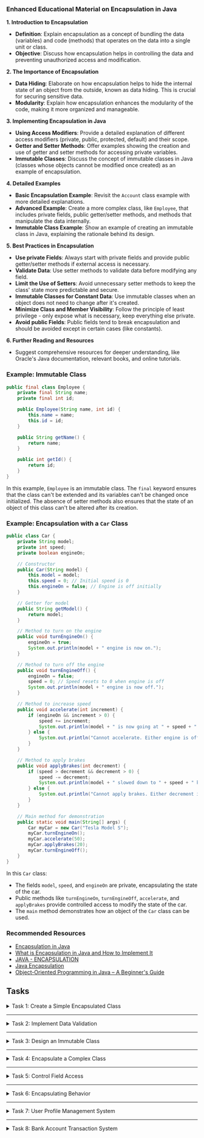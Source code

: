 ### Enhanced Educational Material on Encapsulation in Java

**1. Introduction to Encapsulation**
- **Definition**: Explain encapsulation as a concept of bundling the data (variables) and code (methods) that operates on the data into a single unit or class.
- **Objective**: Discuss how encapsulation helps in controlling the data and preventing unauthorized access and modification.

**2. The Importance of Encapsulation**
- **Data Hiding**: Elaborate on how encapsulation helps to hide the internal state of an object from the outside, known as data hiding. This is crucial for securing sensitive data.
- **Modularity**: Explain how encapsulation enhances the modularity of the code, making it more organized and manageable.

**3. Implementing Encapsulation in Java**
- **Using Access Modifiers**: Provide a detailed explanation of different access modifiers (private, public, protected, default) and their scope.
- **Getter and Setter Methods**: Offer examples showing the creation and use of getter and setter methods for accessing private variables.
- **Immutable Classes**: Discuss the concept of immutable classes in Java (classes whose objects cannot be modified once created) as an example of encapsulation.

**4. Detailed Examples**
- **Basic Encapsulation Example**: Revisit the `Account` class example with more detailed explanations.
- **Advanced Example**: Create a more complex class, like `Employee`, that includes private fields, public getter/setter methods, and methods that manipulate the data internally.
- **Immutable Class Example**: Show an example of creating an immutable class in Java, explaining the rationale behind its design.

**5. Best Practices in Encapsulation**
- **Use private Fields**: Always start with private fields and provide public getter/setter methods if external access is necessary.
- **Validate Data**: Use setter methods to validate data before modifying any field.
- **Limit the Use of Setters**: Avoid unnecessary setter methods to keep the class' state more predictable and secure.
- **Immutable Classes for Constant Data**: Use immutable classes when an object does not need to change after it's created.
- **Minimize Class and Member Visibility**: Follow the principle of least privilege - only expose what is necessary, keep everything else private.
- **Avoid public Fields**: Public fields tend to break encapsulation and should be avoided except in certain cases (like constants).

**6. Further Reading and Resources**
- Suggest comprehensive resources for deeper understanding, like Oracle's Java documentation, relevant books, and online tutorials.

### Example: Immutable Class

```java
public final class Employee {
    private final String name;
    private final int id;

    public Employee(String name, int id) {
        this.name = name;
        this.id = id;
    }

    public String getName() {
        return name;
    }

    public int getId() {
        return id;
    }
}
```
In this example, `Employee` is an immutable class. The `final` keyword ensures that the class can't be extended and 
its variables can't be changed once initialized. The absence of setter methods also ensures that the state of an 
object of this class can't be altered after its creation.


### Example: Encapsulation with a `Car` Class

```java
public class Car {
    private String model;
    private int speed;
    private boolean engineOn;

    // Constructor
    public Car(String model) {
        this.model = model;
        this.speed = 0; // Initial speed is 0
        this.engineOn = false; // Engine is off initially
    }

    // Getter for model
    public String getModel() {
        return model;
    }

    // Method to turn on the engine
    public void turnEngineOn() {
        engineOn = true;
        System.out.println(model + " engine is now on.");
    }

    // Method to turn off the engine
    public void turnEngineOff() {
        engineOn = false;
        speed = 0; // Speed resets to 0 when engine is off
        System.out.println(model + " engine is now off.");
    }

    // Method to increase speed
    public void accelerate(int increment) {
        if (engineOn && increment > 0) {
            speed += increment;
            System.out.println(model + " is now going at " + speed + " km/h.");
        } else {
            System.out.println("Cannot accelerate. Either engine is off, or increment is non-positive.");
        }
    }

    // Method to apply brakes
    public void applyBrakes(int decrement) {
        if (speed > decrement && decrement > 0) {
            speed -= decrement;
            System.out.println(model + " slowed down to " + speed + " km/h.");
        } else {
            System.out.println("Cannot apply brakes. Either decrement is too high or non-positive.");
        }
    }

    // Main method for demonstration
    public static void main(String[] args) {
        Car myCar = new Car("Tesla Model S");
        myCar.turnEngineOn();
        myCar.accelerate(50);
        myCar.applyBrakes(20);
        myCar.turnEngineOff();
    }
}
```
In this `Car` class:
- The fields `model`, `speed`, and `engineOn` are private, encapsulating the state of the car.
- Public methods like `turnEngineOn`, `turnEngineOff`, `accelerate`, and `applyBrakes` provide controlled access to modify the state of the car.
- The `main` method demonstrates how an object of the `Car` class can be used.


### Recommended Resources
- [Encapsulation in Java](https://www.javatpoint.com/encapsulation)
- [What is Encapsulation in Java and How to Implement It](https://www.simplilearn.com/tutorials/java-tutorial/java-encapsulation)
- [JAVA - ENCAPSULATION](https://people.computing.clemson.edu/~yfeaste/cpsc215/cpsc2150F15/cpsc215Fall215/Notes/Tutorialspoint_webpages/24java_encapsulation.pdf)
- [Java Encapsulation](https://www.w3schools.com/java/java_encapsulation.asp)
- [Object-Oriented Programming in Java – A Beginner's Guide](https://www.freecodecamp.org/news/object-oriented-programming-concepts-java)


## Tasks

<details>
  <summary>Task 1: Create a Simple Encapsulated Class</summary>
<pre style="background-color: #333; color: lime; padding: 10px; border-radius: 5px;">

# Create a Simple Encapsulated Class
## Description:
Create a class named `Book` with private fields `title` and `author`. Implement getter and setter methods for these fields.

### _Inputs & Outputs:_
#### _Sample Input 1:_
Create an instance of `Book` and set its title to "Java Fundamentals" and author to "John Doe".

#### _Sample Output 1:_
No direct output, but the object should hold the provided data internally.

</pre>
</details>

---

<details>
  <summary>Task 2: Implement Data Validation</summary>
<pre style="background-color: #333; color: lime; padding: 10px; border-radius: 5px;">

# Implement Data Validation
## Description:
Enhance the `Book` class by adding a page count field. Implement a setter method that validates the page count to be a positive integer before setting its value.

### _Inputs & Outputs:_
#### _Sample Input 1:_
Set the page count to 300.

#### _Sample Output 1:_
No output, but the page count should be set correctly.

#### _Sample Input 2:_
Try setting the page count to -50.

#### _Sample Output 2:_
An error message should be displayed, and the page count should not be set.

</pre>
</details>

---

<details>
  <summary>Task 3: Design an Immutable Class</summary>
<pre style="background-color: #333; color: lime; padding: 10px; border-radius: 5px;">

# Design an Immutable Class
## Description:
Create an immutable class named `Rectangle` with final fields `length` and `width`. Provide only getter methods.

### _Inputs & Outputs:_
#### _Sample Input 1:_
Create an instance of `Rectangle` with length 5 and width 3.

#### _Sample Output 1:_
No direct output, but object state should reflect the given dimensions.

</pre>
</details>

---

<details>
  <summary>Task 4: Encapsulate a Complex Class</summary>
<pre style="background-color: #333; color: lime; padding: 10px; border-radius: 5px;">

# Encapsulate a Complex Class
## Description:
Design a class `Student` with private fields `name`, `age`, and a list of grades. Provide methods to add grades and calculate the average grade.

### _Inputs & Outputs:_
#### _Sample Input 1:_
Add grades 85, 92, and 78 to a student object.

#### _Sample Output 1:_
The average grade should be calculated and displayed.

</pre>
</details>

---

<details>
  <summary>Task 5: Control Field Access</summary>
<pre style="background-color: #333; color: lime; padding: 10px; border-radius: 5px;">

# Control Field Access
## Description:
Create a class `Counter` with a private integer field `count`. Implement methods to increment, decrement, and retrieve the current count. Ensure that the count never falls below zero.

### _Inputs & Outputs:_
#### _Sample Input 1:_
Increment the count three times and then decrement it two times.

#### _Sample Output 1:_
The current count should be 1.

</pre>
</details>

---

<details>
  <summary>Task 6: Encapsulating Behavior</summary>
<pre style="background-color: #333; color: lime; padding: 10px; border-radius: 5px;">

# Encapsulating Behavior
## Description:
Create a class `Thermostat` with private fields `temperature` and `mode`. Implement methods to set the temperature within a range (e.g., 16°C to 28°C) and change the mode (e.g., "HEAT", "COOL", "OFF").

### _Inputs & Outputs:_
#### _Sample Input 1:_
Set the temperature to 21°C and mode to "HEAT".

#### _Sample Output 1:_
No direct output, but the thermostat's state should reflect these settings.

#### _Sample Input 2:_
Try setting the temperature to 35°C.

#### _Sample Output 2:_
An error message indicating the temperature is out of range.

</pre>
</details>

---

<details>
  <summary>Task 7: User Profile Management System</summary>
<pre style="background-color: #333; color: lime; padding: 10px; border-radius: 5px;">

# User Profile Management System
## Description:
Create a class `UserProfile` that encapsulates user data such as username, email, and password. Implement methods for updating the email and password after validating them.

### User Story:
As a user, I want to be able to securely update my email and password so that my user profile stays up to date and secure.

### _Inputs & Outputs:_
#### _Sample Input 1:_
Update the email to "newemail@example.com" and password to "NewP@ssw0rd".

#### _Sample Output 1:_
Confirmation messages indicating successful email and password updates.

#### _Sample Input 2:_
Try updating the password to "short".

#### _Sample Output 2:_
An error message indicating the password is too short.

</pre>
</details>

---

<details>
  <summary>Task 8: Bank Account Transaction System</summary>
<pre style="background-color: #333; color: lime; padding: 10px; border-radius: 5px;">

# Bank Account Transaction System
## Description:
Develop a `BankAccount` class with private fields for account balance and account holder's name. Include methods to deposit, withdraw (with balance checks), and view the current balance.

### User Story:
As an account holder, I want to securely deposit and withdraw money from my bank account and view my current balance, ensuring that my transactions are safe and my balance never becomes negative.

### _Inputs & Outputs:_
#### _Sample Input 1:_
Deposit $200 and then withdraw $150.

#### _Sample Output 1:_
Updated balance after each transaction.

#### _Sample Input 2:_
Attempt to withdraw $300 from an account with a $250 balance.

#### _Sample Output 2:_
An error message indicating insufficient funds.

</pre>
</details>


